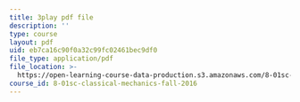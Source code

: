 ```yaml
---
title: 3play pdf file
description: ''
type: course
layout: pdf
uid: eb7ca16c90f0a32c99fc02461bec9df0
file_type: application/pdf
file_location: >-
  https://open-learning-course-data-production.s3.amazonaws.com/8-01sc-classical-mechanics-fall-2016/eb7ca16c90f0a32c99fc02461bec9df0_tO6Wh_HhifI.pdf
course_id: 8-01sc-classical-mechanics-fall-2016
---
```

